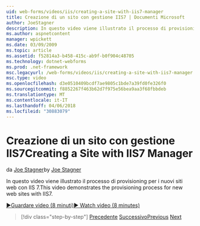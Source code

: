 ```yaml
---
uid: web-forms/videos/iis/creating-a-site-with-iis7-manager
title: Creazione di un sito con gestione IIS7 | Documenti Microsoft
author: JoeStagner
description: In questo video viene illustrato il processo di provisioning per i nuovi siti web con IIS 7.
ms.author: aspnetcontent
manager: wpickett
ms.date: 03/09/2009
ms.topic: article
ms.assetid: f52814a3-b458-415c-ab9f-b0f904c48705
ms.technology: dotnet-webforms
ms.prod: .net-framework
msc.legacyurl: /web-forms/videos/iis/creating-a-site-with-iis7-manager
msc.type: video
ms.openlocfilehash: d3e0510409bcdf7ae9805c1bde7a39fd0fe326f0
ms.sourcegitcommit: f8852267f463b62d7f975e56bea9aa3f68fbbdeb
ms.translationtype: MT
ms.contentlocale: it-IT
ms.lasthandoff: 04/06/2018
ms.locfileid: "30883079"
---
```

<a name="creating-a-site-with-iis7-manager"></a><span data-ttu-id="7341d-103">Creazione di un sito con gestione IIS7</span><span class="sxs-lookup"><span data-stu-id="7341d-103">Creating a Site with IIS7 Manager</span></span>
====================
<span data-ttu-id="7341d-104">da [Joe Stagner](https://github.com/JoeStagner)</span><span class="sxs-lookup"><span data-stu-id="7341d-104">by [Joe Stagner](https://github.com/JoeStagner)</span></span>

<span data-ttu-id="7341d-105">In questo video viene illustrato il processo di provisioning per i nuovi siti web con IIS 7.</span><span class="sxs-lookup"><span data-stu-id="7341d-105">This video demonstrates the provisioning process for new web sites with IIS7.</span></span>

[<span data-ttu-id="7341d-106">&#9654;Guardare video (8 minuti)</span><span class="sxs-lookup"><span data-stu-id="7341d-106">&#9654; Watch video (8 minutes)</span></span>](https://channel9.msdn.com/Blogs/ASP-NET-Site-Videos/creating-a-site-with-iis7-manager)

> [!div class="step-by-step"]
> <span data-ttu-id="7341d-107">[Precedente](troubleshooting-production-aspnet-apps.md)
> [Successivo](installing-ftp7.md)</span><span class="sxs-lookup"><span data-stu-id="7341d-107">[Previous](troubleshooting-production-aspnet-apps.md)
[Next](installing-ftp7.md)</span></span>
